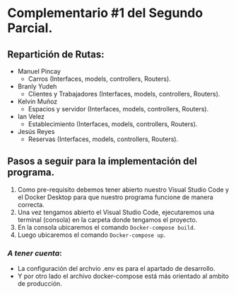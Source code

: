 # Complementario #1 del Segundo Parcial.
## Repartición de Rutas:
* Manuel Pincay
   - Carros (Interfaces, models, controllers, Routers).
* Branly Yudeh
   - Clientes y Trabajadores (Interfaces, models, controllers, Routers).
* Kelvin Muñoz
   - Espacios y servidor (Interfaces, models, controllers, Routers).
* Ian Velez
   - Establecimiento (Interfaces, models, controllers, Routers). 
* Jesús Reyes
   - Reservas (Interfaces, models, controllers, Routers).

## Pasos a seguir para la implementación del programa.
1. Como pre-requisito debemos tener abierto nuestro Visual Studio Code y el Docker Desktop para que nuestro programa funcione de manera correcta.
2. Una vez tengamos abierto el Visual Studio Code, ejecutaremos una terminal (consola) en la carpeta donde tengamos el proyecto.
3. En la consola ubicaremos el comando `Docker-compose build`.
4. Luego ubicaremos el comando `Docker-compose up`.

### *A tener cuenta*:
- La configuración del archvio .env es para el apartado de desarrollo.
- Y por otro lado el archivo docker-compose está más orientado al ambito de producción.